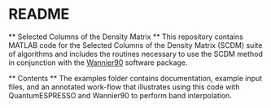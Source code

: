 README
=====================

** Selected Columns of the Density Matrix **
This repository contains MATLAB code for the Selected Columns of the Density Matrix (SCDM) suite of algorithms and includes the routines necessary to use the SCDM method in conjunction with the [Wannier90](www.wannier.org) software package.

** Contents **
The examples folder contains documentation, example input files, and an annotated work-flow that illustrates using this code with QuantumESPRESSO and Wannier90 to perform band interpolation.

